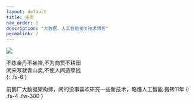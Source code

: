 ```yaml
---
layout: default
title: 主页
nav_order: 1
description: "大数据，人工智能相关技术博客"
permalink: /
---
```

![](../../assets/images/haibian.jpg)

不炼金丹不坐禅,不为商贾不耕田<br/>
闲来写就青山卖,不使人间造孽钱<br/>
{: .fs-6 }

前鹅厂大数据架构师，闲的没事喜欢研究一些新技术，略懂人工智能.搬砖11年
{: .fs-4 .fw-300 }




